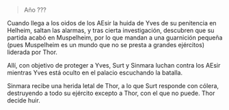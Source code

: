 > Año ???

Cuando llega a los oidos de los AEsir la huida de Yves de su penitencia en Helheim, saltan las alarmas, y tras cierta investigación, descubren que su partida acabó en Muspelheim, por lo que mandan a una guarnición pequeña (pues Muspelheim es un mundo que no se presta a grandes ejércitos) liderada por Thor.

Allí, con objetivo de proteger a Yves, Surt y Sinmara luchan contra los AEsir mientras Yves está oculto en el palacio escuchando la batalla.

Sinmara recibe una herida letal de Thor, a lo que Surt responde con cólera, destruyendo a todo su ejército excepto a Thor, con el que no puede. Thor decide huir.